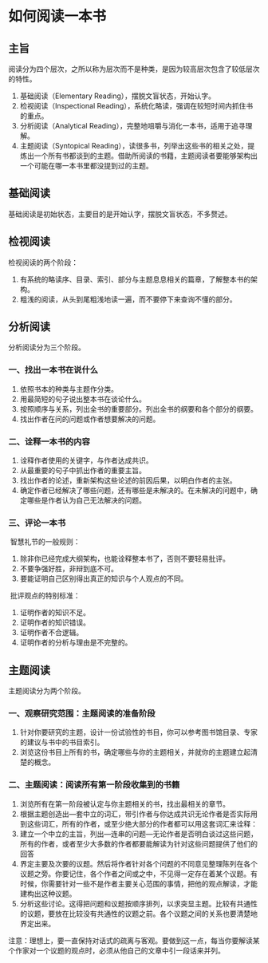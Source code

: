 # 如何阅读一本书

## 主旨

阅读分为四个层次，之所以称为层次而不是种类，是因为较高层次包含了较低层次的特性。

1. 基础阅读（Elementary Reading），摆脱文盲状态，开始认字。
2. 检视阅读（Inspectional Reading），系统化略读，强调在较短时间内抓住书的重点。
3. 分析阅读（Analytical Reading），完整地咀嚼与消化一本书，适用于追寻理解。
4. 主题阅读（Syntopical Reading），读很多书，列举出这些书的相关之处，提炼出一个所有书都谈到的主题。借助所阅读的书籍，主题阅读者要能够架构出一个可能在哪一本书里都没提到过的主题。

## 基础阅读

基础阅读是初始状态，主要目的是开始认字，摆脱文盲状态，不多赘述。

## 检视阅读

检视阅读的两个阶段：

1. 有系统的略读序、目录、索引、部分与主题息息相关的篇章，了解整本书的架构。
2. 粗浅的阅读，从头到尾粗浅地读一遍，而不要停下来查询不懂的部分。

## 分析阅读

分析阅读分为三个阶段。

### 一、找出一本书在说什么

1. 依照书本的种类与主题作分类。
2. 用最简短的句子说出整本书在谈论什么。
3. 按照顺序与关系，列出全书的重要部分。列出全书的纲要和各个部分的纲要。
4. 找出作者在问的问题或作者想要解决的问题。

### 二、诠释一本书的内容

1. 诠释作者使用的关键字，与作者达成共识。
2. 从最重要的句子中抓出作者的重要主旨。
3. 找出作者的论述，重新架构这些论述的前因后果，以明白作者的主张。
4. 确定作者已经解决了哪些问题，还有哪些是未解决的。在未解决的问题中，确定哪些是作者认为自己无法解决的问题。

### 三、评论一本书

​     智慧礼节的一般规则：

1. 除非你已经完成大纲架构，也能诠释整本书了，否则不要轻易批评。
2. 不要争强好胜，非辩到底不可。
3. 要能证明自己区别得出真正的知识与个人观点的不同。

​     批评观点的特别标准：

1. 证明作者的知识不足。
2. 证明作者的知识错误。
3. 证明作者不合逻辑。
4. 证明作者的分析与理由是不完整的。

## 主题阅读

主题阅读分为两个阶段。

###  一、观察研究范围：主题阅读的准备阶段

1. 针对你要研究的主题，设计一份试验性的书目，你可以参考图书馆目录、专家的建议与书中的书目索引。
2. 浏览这份书目上所有的书，确定哪些与你的主题相关，并就你的主题建立起清楚的概念。

### 二、主题阅读：阅读所有第一阶段收集到的书籍

1. 浏览所有在第一阶段被认定与你主题相关的书，找出最相关的章节。
2. 根据主题创造出―套中立的词汇，带引作者与你达成共识无论作者是否实际用到这些词汇，所有的作者，或至少绝大部分的作者都可以用这套词汇来诠释：
3. 建立一个中立的主旨，列出―连串的问题—无论作者是否明白谈过这些问题，所有的作者，或者至少大多数的作者都要能解读为针对这些问题提供了他们的回答
4. 界定主要及次要的议题。然后将作者针对各个问题的不同意见整理陈列在各个议题之旁。你要记住，各个作者之间或之中，不见得一定存在着某个议题。有时候，你需要针对一些不是作者主要关心范围的事情，把他的观点解读，才能建构出这种议题。
5. 分析这些讨论。这得把问题和议题按顺序排列，以求突显主题。比较有共通性的议题，要放在比较没有共通性的议题之前。各个议题之间的关系也要清楚地界定出来。

注意：理想上，要一直保持对话式的疏离与客观。要做到这一点，每当你要解读某个作家对一个议题的观点时，必须从他自己的文章中引一段话来并列。